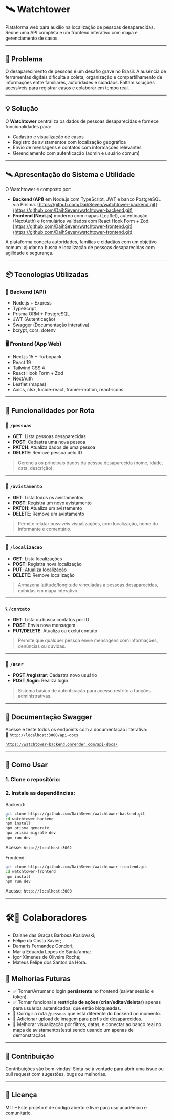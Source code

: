 
# 🛰️ Watchtower

Plataforma web para auxílio na localização de pessoas desaparecidas. Reúne uma API completa e um frontend interativo com mapa e gerenciamento de casos.

---

## 🧩 Problema

O desaparecimento de pessoas é um desafio grave no Brasil. A ausência de ferramentas digitais dificulta a coleta, organização e compartilhamento de informações entre familiares, autoridades e cidadãos. Faltam soluções acessíveis para registrar casos e colaborar em tempo real.

---

## 💡 Solução

O **Watchtower** centraliza os dados de pessoas desaparecidas e fornece funcionalidades para:

- Cadastro e visualização de casos
- Registro de avistamentos com localização geográfica
- Envio de mensagens e contatos com informações relevantes
- Gerenciamento com autenticação (admin e usuário comum)

---

## 🛰️ Apresentação do Sistema e Utilidade

O Watchtower é composto por:

- **Backend (API)** em Node.js com TypeScript, JWT e banco PostgreSQL via Prisma.
[https://github.com/DaihSeven/watchtower-backend.git](https://github.com/DaihSeven/watchtower-backend.git)
- **Frontend (Next.js)** moderno com mapas (Leaflet), autenticação (NextAuth) e formulários validados com React Hook Form + Zod.
[https://github.com/DaihSeven/watchtower-frontend.git](https://github.com/DaihSeven/watchtower-frontend.git)

A plataforma conecta autoridades, famílias e cidadãos com um objetivo comum: ajudar na busca e localização de pessoas desaparecidas com agilidade e segurança.

---

## 📦 Tecnologias Utilizadas

### 🔧 Backend (API)

- Node.js + Express
- TypeScript
- Prisma ORM + PostgreSQL
- JWT (Autenticação)
- Swagger (Documentação interativa)
- bcrypt, cors, dotenv

### 🖥️ Frontend (App Web)

- Next.js 15 + Turbopack
- React 19
- Tailwind CSS 4
- React Hook Form + Zod
- NextAuth
- Leaflet (mapas)
- Axios, clsx, lucide-react, framer-motion, react-icons

---

## 🔗 Funcionalidades por Rota

### 👤 `/pessoas`
- **GET**: Lista pessoas desaparecidas
- **POST**: Cadastra uma nova pessoa
- **PATCH**: Atualiza dados de uma pessoa
- **DELETE**: Remove pessoa pelo ID  
> Gerencia os principais dados da pessoa desaparecida (nome, idade, data, descrição).

---

### 👀 `/avistamento`
- **GET**: Lista todos os avistamentos
- **POST**: Registra um novo avistamento
- **PATCH**: Atualiza um avistamento
- **DELETE**: Remove um avistamento  
> Permite relatar possíveis visualizações, com localização, nome do informante e comentário.

---

### 📍 `/localizacao`
- **GET**: Lista localizações
- **POST**: Registra nova localização
- **PUT**: Atualiza localização
- **DELETE**: Remove localização  
> Armazena latitude/longitude vinculadas a pessoas desaparecidas, exibidas em mapa interativo.

---

### 📞 `/contato`
- **GET**: Lista ou busca contatos por ID
- **POST**: Envia nova mensagem
- **PUT/DELETE**: Atualiza ou exclui contato  
> Permite que qualquer pessoa envie mensagens com informações, denúncias ou dúvidas.

---

### 🔐 `/user`
- **POST /registrar**: Cadastra novo usuário
- **POST /login**: Realiza login  
> Sistema básico de autenticação para acesso restrito a funções administrativas.

---

## 🧪 Documentação Swagger

Acesse e teste todos os endpoints com a documentação interativa:  
📍 `http://localhost:3000/api-docs`

[`https://watchtower-backend.onrender.com/api-docs/`](https://watchtower-backend.onrender.com/api-docs/)

---

## 🚀 Como Usar

### 1. Clone o repositório:
### 2. Instale as dependências:

Backend:

```bash
git clone https://github.com/DaihSeven/watchtower-backend.git
cd watchtower-backend
npm install
npx prisma generate
npx prisma migrate dev
npm run dev
```

Acesse: `http://localhost:3002`

Frontend:

```bash
git clone https://github.com/DaihSeven/watchtower-frontend.git
cd watchtower-frontend
npm install
npm run dev
```

Acesse: `http://localhost:3000`

---

# 🛠️🧠 Colaboradores
- Daiane das Graças Barbosa Koslowski;
- Felipe da Costa Xavier;
- Damaris Fernandez Condori;
- Maria Eduarda Lopes de Santa'anna;
- Igor Ximenes de Oliveira Rocha;
- Mateus Felipe dos Santos da Hora.


## 🔧 Melhorias Futuras

* ✅ Tornar/Arrumar o login **persistente** no frontend (salvar sessão e token).
* ✅ Tornar funcional a **restrição de ações (criar/editar/deletar)** apenas para usuários autenticados, que estão bloqueadas.
* 🐞 Corrigir a rota `/pessoas` que está diferente do backend no momento.
* 📲 Adicionar upload de imagem para perfis de desaparecidos.
* 📍 Melhorar visualização por filtros, datas, e conectar ao banco real no mapa de avistamentos(está sendo usando um apenas de demonstração).

---

## 🧠 Contribuição

Contribuições são bem-vindas! Sinta-se à vontade para abrir uma issue ou pull request com sugestões, bugs ou melhorias.

---

## 📄 Licença

MIT – Este projeto é de código aberto e livre para uso acadêmico e comunitário.

